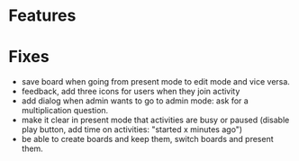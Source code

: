 # Features

# Fixes
- save board when going from present mode to edit mode and vice versa.
- feedback, add three icons for users when they join activity
- add dialog when admin wants to go to admin mode: ask for a multiplication question.
- make it clear in present mode that activities are busy or paused (disable play button, add time on activities: "started x minutes ago")
- be able to create boards and keep them, switch boards and present them. 
